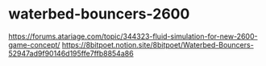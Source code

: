 # waterbed-bouncers-2600
https://forums.atariage.com/topic/344323-fluid-simulation-for-new-2600-game-concept/
https://8bitpoet.notion.site/8bitpoet/Waterbed-Bouncers-52947ad9f90146d195ffe7ffb8854a86
